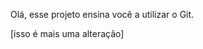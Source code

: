 <!-- 
.md = markdown = linguagem de marcação para escrever o readme;
Instruções/informações que não ficam dentro do código do projeto;
-->

<!--

git init = 
git add [nomedoarquivo] =                                                 
git add . =
git status = 
git commit -m "[nomedocommit]" =
git branch -M "[nomedabranch]" =
git remote add origin [linkdapastaprojeto] = 
git push -u origin main = 
clear = 
-->

Olá, esse projeto ensina você a utilizar o Git.

[isso é mais uma alteração]
